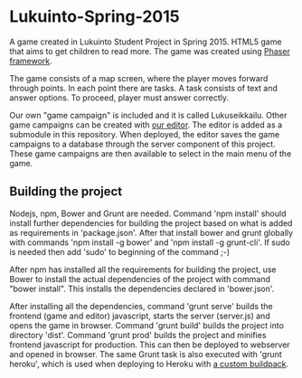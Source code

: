# Lukuinto-Spring-2015
A game created in Lukuinto Student Project in Spring 2015. HTML5 game that aims to get children to read more. The game was created using [Phaser framework](http://phaser.io).

The game consists of a map screen, where the player moves forward through points. In each point there are tasks. A task consists of text and answer options. To proceed, player must answer correctly.

Our own "game campaign" is included and it is called Lukuseikkailu. Other game campaigns can be created with [our editor](https://github.com/Juholei/Lukuinto-Spring-2015-editor). The editor is added as a submodule in this repository. When deployed, the editor saves the game campaigns to a database through the server component of this project. These game campaigns are then available to select in the main menu of the game.


## Building the project

Nodejs, npm, Bower and Grunt are needed. Command 'npm install' should install further dependencies for building the project based on what is added as requirements in 'package.json'. After that install bower and grunt globally with commands 'npm install -g bower' and 'npm install -g grunt-cli'. If sudo is needed then add 'sudo' to beginning of the command ;-)

After npm has installed all the requirements for building the project, use Bower to install the actual dependencies of the project with command "bower install". This installs the dependencies declared in 'bower.json'.

After installing all the dependencies, command 'grunt serve' builds the frontend (game and editor) javascript, starts the server (server.js) and opens the game in browser. Command 'grunt build' builds the project into directory 'dist'.  Command 'grunt prod' builds the project and minifies frontend javascript for production. This can then be deployed to webserver and opened in browser. The same Grunt task is also executed with 'grunt heroku', which is used when deploying to Heroku with [a custom buildpack](https://github.com/mbuchetics/heroku-buildpack-nodejs-grunt).
